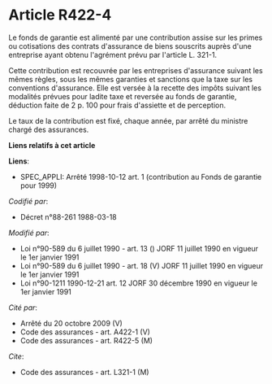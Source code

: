 # Article R422-4

Le fonds de garantie est alimenté par une contribution assise sur les primes ou cotisations des contrats d'assurance de biens
souscrits auprès d'une entreprise ayant obtenu l'agrément prévu par l'article L. 321-1.

Cette contribution est recouvrée par les entreprises d'assurance suivant les mêmes règles, sous les mêmes garanties et
sanctions que la taxe sur les conventions d'assurance. Elle est versée à la recette des impôts suivant les modalités prévues
pour ladite taxe et reversée au fonds de garantie, déduction faite de 2 p. 100 pour frais d'assiette et de perception.

Le taux de la contribution est fixé, chaque année, par arrêté du ministre chargé des assurances.

**Liens relatifs à cet article**

**Liens**:

  - SPEC_APPLI: Arrêté 1998-10-12 art. 1 (contribution au Fonds de garantie pour 1999)

_Codifié par_:

  - Décret n°88-261 1988-03-18

_Modifié par_:

  - Loi n°90-589 du 6 juillet 1990 - art. 13 () JORF 11 juillet 1990 en vigueur le 1er janvier 1991
  - Loi n°90-589 du 6 juillet 1990 - art. 18 (V) JORF 11 juillet 1990 en vigueur le 1er janvier 1991
  - Loi n°90-1211 1990-12-21 art. 12 JORF 30 décembre 1990 en vigueur le 1er janvier 1991

_Cité par_:

  - Arrêté du 20 octobre 2009 (V)
  - Code des assurances - art. A422-1 (V)
  - Code des assurances - art. R422-5 (M)

_Cite_:

  - Code des assurances - art. L321-1 (M)
